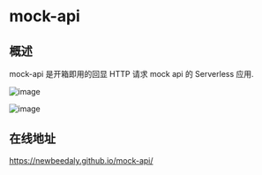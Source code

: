 # mock-api

## 概述

mock-api 是开箱即用的回显 HTTP 请求 mock api 的 Serverless 应用.

![image](https://github.com/user-attachments/assets/4317414f-2fdf-48d6-8ae0-7f5758ad779f)

![image](https://github.com/user-attachments/assets/bb6d7b81-a749-4a34-b463-149e0a7a2305)


## 在线地址

https://newbeedaly.github.io/mock-api/
